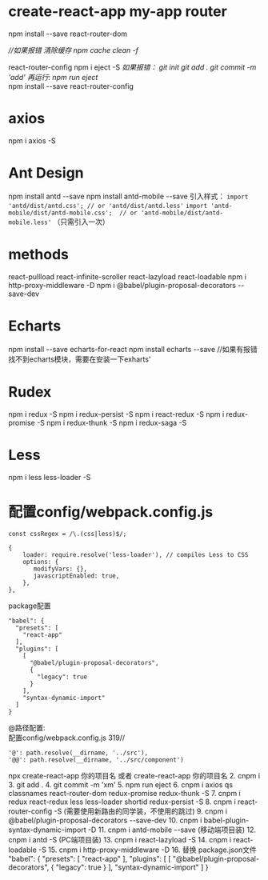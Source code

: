 






create-react-app my-app
router
=
npm install --save react-router-dom  

*//如果报错 清除缓存  npm cache clean -f*  


react-router-config
npm i eject -S
*如果报错：
git init 
git add .
git commit -m 'add'
再运行:
npm run eject*  
npm install --save react-router-config  

axios
=
npm i axios -S  

Ant Design
=
npm install antd --save
npm install antd-mobile --save
引入样式：
`import 'antd/dist/antd.css'; // or 'antd/dist/antd.less'`
`import 'antd-mobile/dist/antd-mobile.css';  // or 'antd-mobile/dist/antd-mobile.less'`
（只需引入一次）  

methods
=
react-pullload
react-infinite-scroller
react-lazyload
react-loadable
npm i http-proxy-middleware -D
npm i @babel/plugin-proposal-decorators --save-dev  


Echarts
=
npm install --save echarts-for-react
npm install echarts --save //如果有报错找不到echarts模块，需要在安装一下exharts'  

Rudex
=

npm i redux -S
npm i redux-persist -S
npm i react-redux -S
npm i redux-promise -S
npm i redux-thunk -S
npm i redux-saga -S  

Less
=

npm i less less-loader -S  

配置config/webpack.config.js
=
```
const cssRegex = /\.(css|less)$/;

{
    loader: require.resolve('less-loader'), // compiles Less to CSS
    options: {
       modifyVars: {},
       javascriptEnabled: true,
    },
},
```  



package配置  
```
"babel": {
  "presets": [
    "react-app"
  ],
  "plugins": [
    [
      "@babel/plugin-proposal-decorators",
      {
        "legacy": true
      }
    ],
    "syntax-dynamic-import"
  ]
}
```  



@路径配置:  
配置config/webpack.config.js
319//
```
'@': path.resolve(__dirname, '../src'),
'@@': path.resolve(__dirname, '../src/component')  
```   












 npx create-react-app 你的项目名 或者 create-react-app 你的项目名
        2. cnpm i
        3. git add .
        4. git commit -m 'xm'
        5. npm run eject
        6. cnpm i axios qs classnames react-router-dom redux-promise redux-thunk -S
        7. cnpm i redux react-redux less less-loader shortid redux-persist -S
        8. cnpm i react-router-config -S (需要使用新路由的同学装，不使用的跳过)
        9. cnpm i @babel/plugin-proposal-decorators --save-dev
        10. cnpm i babel-plugin-syntax-dynamic-import -D
        11. cnpm i antd-mobile --save (移动端项目装)
        12. cnpm i antd -S (PC端项目装)
        13. cnpm i react-lazyload -S
        14. cnpm i react-loadable -S
        15. cnpm i http-proxy-middleware -D
        16. 替换 package.json文件
        "babel": {
          "presets": [
            "react-app"
          ],
          "plugins": [
            [
              "@babel/plugin-proposal-decorators",
              {
                "legacy": true
              }
            ],
            "syntax-dynamic-import"
          ]
        }
